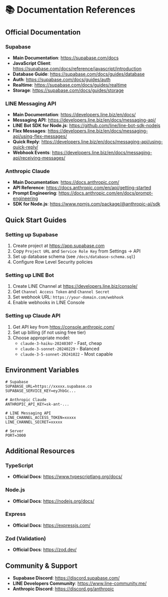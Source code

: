 # 📚 Documentation References

## Official Documentation

### Supabase
- **Main Documentation**: https://supabase.com/docs
- **JavaScript Client**: https://supabase.com/docs/reference/javascript/introduction
- **Database Guide**: https://supabase.com/docs/guides/database
- **Auth**: https://supabase.com/docs/guides/auth
- **Realtime**: https://supabase.com/docs/guides/realtime
- **Storage**: https://supabase.com/docs/guides/storage

### LINE Messaging API
- **Main Documentation**: https://developers.line.biz/en/docs/
- **Messaging API**: https://developers.line.biz/en/docs/messaging-api/
- **LINE Bot SDK for Node.js**: https://github.com/line/line-bot-sdk-nodejs
- **Flex Messages**: https://developers.line.biz/en/docs/messaging-api/using-flex-messages/
- **Quick Reply**: https://developers.line.biz/en/docs/messaging-api/using-quick-reply/
- **Webhook Events**: https://developers.line.biz/en/docs/messaging-api/receiving-messages/

### Anthropic Claude
- **Main Documentation**: https://docs.anthropic.com/
- **API Reference**: https://docs.anthropic.com/en/api/getting-started
- **Prompt Engineering**: https://docs.anthropic.com/en/docs/prompt-engineering
- **SDK for Node.js**: https://www.npmjs.com/package/@anthropic-ai/sdk

## Quick Start Guides

### Setting up Supabase
1. Create project at https://app.supabase.com
2. Copy `Project URL` and `Service Role Key` from Settings → API
3. Set up database schema (see `/docs/database-schema.sql`)
4. Configure Row Level Security policies

### Setting up LINE Bot
1. Create LINE Channel at https://developers.line.biz/console/
2. Get `Channel Access Token` and `Channel Secret`
3. Set webhook URL: `https://your-domain.com/webhook`
4. Enable webhooks in LINE Console

### Setting up Claude API
1. Get API key from https://console.anthropic.com/
2. Set up billing (if not using free tier)
3. Choose appropriate model:
   - `claude-3-haiku-20240307` - Fast, cheap
   - `claude-3-sonnet-20240229` - Balanced
   - `claude-3-5-sonnet-20241022` - Most capable

## Environment Variables

```env
# Supabase
SUPABASE_URL=https://xxxxx.supabase.co
SUPABASE_SERVICE_KEY=eyJhbGc...

# Anthropic Claude
ANTHROPIC_API_KEY=sk-ant-...

# LINE Messaging API
LINE_CHANNEL_ACCESS_TOKEN=xxxxx
LINE_CHANNEL_SECRET=xxxxx

# Server
PORT=3000
```

## Additional Resources

### TypeScript
- **Official Docs**: https://www.typescriptlang.org/docs/

### Node.js
- **Official Docs**: https://nodejs.org/docs/

### Express
- **Official Docs**: https://expressjs.com/

### Zod (Validation)
- **Official Docs**: https://zod.dev/

## Community & Support

- **Supabase Discord**: https://discord.supabase.com/
- **LINE Developers Community**: https://www.line-community.me/
- **Anthropic Discord**: https://discord.gg/anthropic
